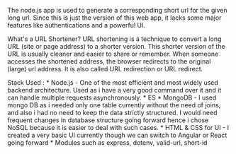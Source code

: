 The node.js app is used to generate a corresponding short url for the given long url.
Since this is just the version of this web app, it lacks some major features like authentications and a powerful UI.

What's a URL Shortener?
URL shortening is a technique to convert a long URL (site or page address) to a shorter version. This shorter version of the URL is usually cleaner and easier to share or remember. When someone accesses the shortened address, the browser redirects to the original (large) url address. It is also called URL redirection or URL redirect.

Stack Used : 
    * Node.js - One of the most efficient and most widely used backend architecture.
                Used as i have a very good command over it and it can handle multiple requests asynchronously.
    * ES
    * MongoDB - I used mongo DB as i needed only one table currently without the need of joins, and also i had
                no need to keep the data strictly structured. I would need frequent changes in database structure going forward hence i chose NoSQL because it is easier to deal with such cases.
    * HTML & CSS for UI - I created a very basic UI currently though we can switch to Angular or React going
                            forward
    * Modules such as express, dotenv, valid-url, short-id
